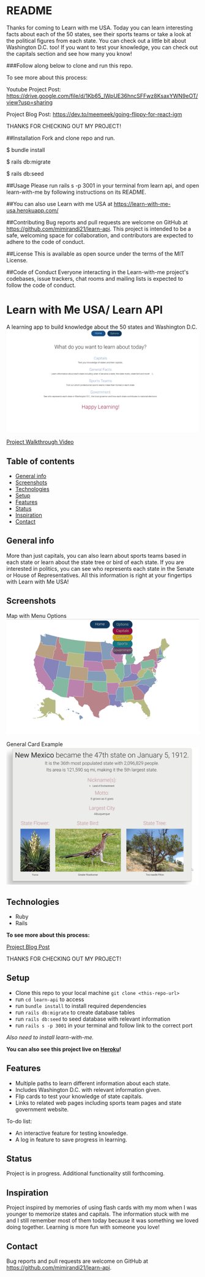 # README

Thanks for coming to Learn with me USA. Today you can learn interesting facts about each of the 50 states, see their sports teams or take a look at the political figures from each state.  You can check out a little bit about Washington D.C. too!  If you want to test your knowledge, you can check out the capitals section and see how many you know!

###Follow along below to clone and run this repo.

To see more about this process:

Youtube Project Post: https://drive.google.com/file/d/1Kb65_IWpUE36hncSFFwz8KsaxYWN9eOT/view?usp=sharing

Project Blog Post: https://dev.to/meemeek/going-flippy-for-react-igm

THANKS FOR CHECKING OUT MY PROJECT!

##Installation Fork and clone repo and run.

$ bundle install

$ rails db:migrate

$ rails db:seed

##Usage Please run rails s -p 3001 in your terminal from learn api, and open learn-with-me by following instructions on its README.

##You can also use Learn with me USA at https://learn-with-me-usa.herokuapp.com/

##Contributing Bug reports and pull requests are welcome on GitHub at https://github.com/mimirandi21/learn-api. This project is intended to be a safe, welcoming space for collaboration, and contributors are expected to adhere to the code of conduct.

##License This is available as open source under the terms of the MIT License.

##Code of Conduct Everyone interacting in the Learn-with-me project's codebases, issue trackers, chat rooms and mailing lists is expected to follow the code of conduct.

# Learn with Me USA/ Learn API
A learning app to build knowledge about the 50 states and Washington D.C.
![screenshot](./public/LearnHome.png)

[Project Walkthrough Video](https://drive.google.com/file/d/1Kb65_IWpUE36hncSFFwz8KsaxYWN9eOT/view?usp=sharing)

## Table of contents
* [General info](#general-info)
* [Screenshots](#screenshots)
* [Technologies](#technologies)
* [Setup](#setup)
* [Features](#features)
* [Status](#status)
* [Inspiration](#inspiration)
* [Contact](#contact)

## General info
More than just capitals, you can also learn about sports teams based in each state or learn about the state tree or bird of each state.  If you are interested in politics, you can see who represents each state in the Senate or House of Representatives.  All this information is right at your fingertips with Learn with Me USA!

## Screenshots
Map with Menu Options
![Main screenshot](./public/LearnMain.png)

General Card Example
![Card screenshot](./public/LearnCard.png)

## Technologies
* Ruby
* Rails

****To see more about this process:****

[Project Blog Post](https://dev.to/meemeek/going-flippy-for-react-igm)

THANKS FOR CHECKING OUT MY PROJECT!

## Setup
* Clone this repo to your local machine `git clone <this-repo-url>`
* run `cd learn-api` to access
* run `bundle install` to install required dependencies
* run `rails db:migrate` to create database tables
* run `rails db:seed` to seed database with relevant information
* run `rails s -p 3001` in your terminal and follow link to the correct port

*Also need to install learn-with-me.*

**You can also see this project live on [Heroku](https://learn-with-me-usa.herokuapp.com/)!**

## Features
* Multiple paths to learn different information about each state.
* Includes Washington D.C. with relevant information given.
* Flip cards to test your knowledge of state capitals.
* Links to related web pages including sports team pages and state government website.

To-do list:
* An interactive feature for testing knowledge.
* A log in feature to save progress in learning.

## Status
Project is in progress.  Additional functionality still forthcoming.

## Inspiration
Project inspired by memories of using flash cards with my mom when I was younger to memorize states and capitals.  The information stuck with me and I still remember most of them today because it was something we loved doing together.  Learning is more fun with someone you love!

## Contact
Bug reports and pull requests are welcome on GitHub at https://github.com/mimirandi21/learn-api.
